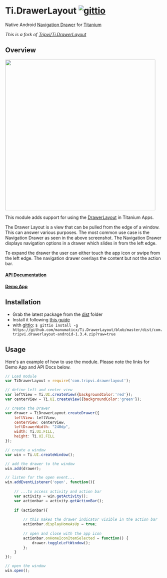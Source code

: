 # Ti.DrawerLayout [![gittio](http://img.shields.io/badge/gittio-1.3.6-00B4CC.svg)](http://gitt.io/component/com.tripvi.drawerlayout)
Native Android [Navigation Drawer](http://developer.android.com/design/patterns/navigation-drawer.html) for [Titanium](http://www.appcelerator.com/titanium/)

_This is a fork of [Tripvi/Ti.DrawerLayout](https://github.com/Tripvi/Ti.DrawerLayout)_

## Overview

<a href="https://www.google.com/design/spec/patterns/navigation-drawer.html"><img src="https://material-design.storage.googleapis.com/publish/material_v_4/material_ext_publish/0Bzhp5Z4wHba3WUpVTktSZWk1YjQ/patterns_navdrawer_behavior_temporary2.png" width="480"></a>

This module adds support for using the [DrawerLayout](http://developer.android.com/reference/android/support/v4/widget/DrawerLayout.html) in Titanium Apps.

The Drawer Layout is a view that can be pulled from the edge of a window. This can answer various purposes. The most common use case is the Navigation Drawer as seen in the above screenshot. The Navigation Drawer displays navigation options in a drawer which slides in from the left edge.

To expand the drawer the user can either touch the app icon or swipe from the left edge. The navigation drawer overlays the content but not the action bar.

#### [API Documentation](documentation/index.md)
#### [Demo App](https://github.com/manumaticx/NavigationDrawer-Demo)

## Installation

* Grab the latest package from the [dist](dist) folder
* Install it following [this guide](http://docs.appcelerator.com/titanium/latest/#!/guide/Using_a_Module)
* with [gittio](http://gitt.io/): `$ gittio install -g https://github.com/manumaticx/Ti.DrawerLayout/blob/master/dist/com.tripvi.drawerlayout-android-1.3.4.zip?raw=true`

## Usage

Here's an example of how to use the module. Please note the links for Demo App and API Docs below.

```javascript
// Load module
var TiDrawerLayout = require('com.tripvi.drawerlayout');

// define left and center view
var leftView = Ti.UI.createView({backgroundColor:'red'});
var centerView = Ti.UI.createView({backgroundColor:'green'});

// create the Drawer
var drawer = TiDrawerLayout.createDrawer({
    leftView: leftView,
    centerView: centerView,
    leftDrawerWidth: "240dp",
    width: Ti.UI.FILL,
    height: Ti.UI.FILL
});

// create a window
var win = Ti.UI.createWindow();

// add the drawer to the window
win.add(drawer);

// listen for the open event...
win.addEventListener('open', function(){
    
    // ...to access activity and action bar
    var activity = win.getActivity();
    var actionbar = activity.getActionBar();
    
    if (actionbar){
    
        // this makes the drawer indicator visible in the action bar
        actionbar.displayHomeAsUp = true;
        
        // open and close with the app icon
        actionbar.onHomeIconItemSelected = function() {
            drawer.toggleLeftWindow();
        };
    }
});

// open the window
win.open();
```


